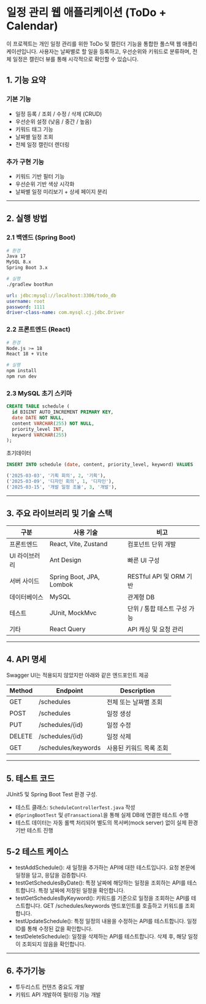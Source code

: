 # 일정 관리 웹 애플리케이션 (ToDo + Calendar)

이 프로젝트는 개인 일정 관리를 위한 ToDo 및 캘린더 기능을 통합한 풀스택 웹 애플리케이션입니다. 사용자는 날짜별로 할 일을 등록하고, 우선순위와 키워드로 분류하며, 전체 일정은 캘린더 뷰를 통해 시각적으로 확인할 수 있습니다.

## 1. 기능 요약

### 기본 기능

- 일정 등록 / 조회 / 수정 / 삭제 (CRUD)
- 우선순위 설정 (낮음 / 중간 / 높음)
- 키워드 태그 기능
- 날짜별 일정 조회
- 전체 일정 캘린더 렌더링

### 추가 구현 기능

- 키워드 기반 필터 기능
- 우선순위 기반 색상 시각화
- 날짜별 일정 미리보기 + 상세 페이지 분리

---

## 2. 실행 방법

### 2.1 백엔드 (Spring Boot)

```bash
# 환경
Java 17
MySQL 8.x
Spring Boot 3.x

# 실행
./gradlew bootRun
```

```yml
url: jdbc:mysql://localhost:3306/todo_db
username: root
password: 1111
driver-class-name: com.mysql.cj.jdbc.Driver
```

### 2.2 프론트엔드 (React)

```bash
# 환경
Node.js >= 18
React 18 + Vite

# 실행
npm install
npm run dev
```

### 2.3 MySQL 초기 스키마

```sql
CREATE TABLE schedule (
  id BIGINT AUTO_INCREMENT PRIMARY KEY,
  date DATE NOT NULL,
  content VARCHAR(255) NOT NULL,
  priority_level INT,
  keyword VARCHAR(255)
);
```

초기데이터

```sql
INSERT INTO schedule (date, content, priority_level, keyword) VALUES

('2025-03-03', '기획 회의', 2, '기획'),
('2025-03-09', '디자인 회의', 1, '디자인'),
('2025-03-15', '개발 일정 조율', 3, '개발'),
```

---

## 3. 주요 라이브러리 및 기술 스택

| 구분          | 사용 기술                | 비고                         |
| ------------- | ------------------------ | ---------------------------- |
| 프론트엔드    | React, Vite, Zustand     | 컴포넌트 단위 개발           |
| UI 라이브러리 | Ant Design               | 빠른 UI 구성                 |
| 서버 사이드   | Spring Boot, JPA, Lombok | RESTful API 및 ORM 기반      |
| 데이터베이스  | MySQL                    | 관계형 DB                    |
| 테스트        | JUnit, MockMvc           | 단위 / 통합 테스트 구성 가능 |
| 기타          | React Query              | API 캐싱 및 요청 관리        |

---

## 4. API 명세

Swagger UI는 적용되지 않았지만 아래와 같은 엔드포인트 제공

| Method | Endpoint            | Description             |
| ------ | ------------------- | ----------------------- |
| GET    | /schedules          | 전체 또는 날짜별 조회   |
| POST   | /schedules          | 일정 생성               |
| PUT    | /schedules/{id}     | 일정 수정               |
| DELETE | /schedules/{id}     | 일정 삭제               |
| GET    | /schedules/keywords | 사용된 키워드 목록 조회 |

---

## 5. 테스트 코드

JUnit5 및 Spring Boot Test 환경 구성.

- 테스트 클래스: `ScheduleControllerTest.java` 작성
- `@SpringBootTest` 및 `@Transactional`을 통해 실제 DB에 연결한 테스트 수행
- 테스트 데이터는 자동 롤백 처리되어 별도의 목서버(mock server) 없이 실제 환경 기반 테스트 진행

## 5-2 테스트 케이스

- testAddSchedule(): 새 일정을 추가하는 API에 대한 테스트입니다. 요청 본문에 일정을 담고, 응답을 검증합니다.
- testGetSchedulesByDate(): 특정 날짜에 해당하는 일정을 조회하는 API를 테스트합니다. 특정 날짜에 저장된 일정을 확인합니다.
- testGetSchedulesByKeyword(): 키워드를 기준으로 일정을 조회하는 API를 테스트합니다. GET /schedules/keywords 엔드포인트를 호출하고 키워드를 조회합니다.
- testUpdateSchedule(): 특정 일정의 내용을 수정하는 API를 테스트합니다. 일정 ID를 통해 수정된 값을 확인합니다.
- testDeleteSchedule(): 일정을 삭제하는 API를 테스트합니다. 삭제 후, 해당 일정이 조회되지 않음을 확인합니다.

---

## 6. 추가기능

- 투두리스트 컨텐츠 중요도 개발
- 키워드 API 개발하여 필터링 기능 개발
